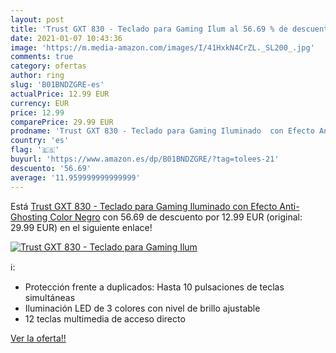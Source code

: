 ```yaml
---
layout: post
title: 'Trust GXT 830 - Teclado para Gaming Ilum al 56.69 % de descuento'
date: 2021-01-07 10:43:36
image: 'https://m.media-amazon.com/images/I/41HxkN4CrZL._SL200_.jpg'
comments: true
category: ofertas
author: ring
slug: 'B01BNDZGRE-es'
actualPrice: 12.99 EUR
currency: EUR
price: 12.99
comparePrice: 29.99 EUR
prodname: 'Trust GXT 830 - Teclado para Gaming Iluminado  con Efecto Anti-Ghosting  Color Negro'
country: 'es'
flag: '🇪🇸'
buyurl: 'https://www.amazon.es/dp/B01BNDZGRE/?tag=tolees-21'
descuento: '56.69'
average: '11.959999999999999'
---
```


Está [Trust GXT 830 - Teclado para Gaming Iluminado  con Efecto Anti-Ghosting  Color Negro](https://www.amazon.es/dp/B01BNDZGRE/?tag=tolees-21) con 56.69 de descuento por 12.99 EUR (original: 29.99 EUR) en el siguiente enlace!

[![Trust GXT 830 - Teclado para Gaming Ilum](https://m.media-amazon.com/images/I/41HxkN4CrZL._SL200_.jpg)](https://www.amazon.es/dp/B01BNDZGRE/?tag=tolees-21)

ℹ️:

- Protección frente a duplicados: Hasta 10 pulsaciones de teclas simultáneas
- Iluminación LED de 3 colores con nivel de brillo ajustable
- 12 teclas multimedia de acceso directo

[Ver la oferta!!](https://www.amazon.es/dp/B01BNDZGRE/?tag=tolees-21)
